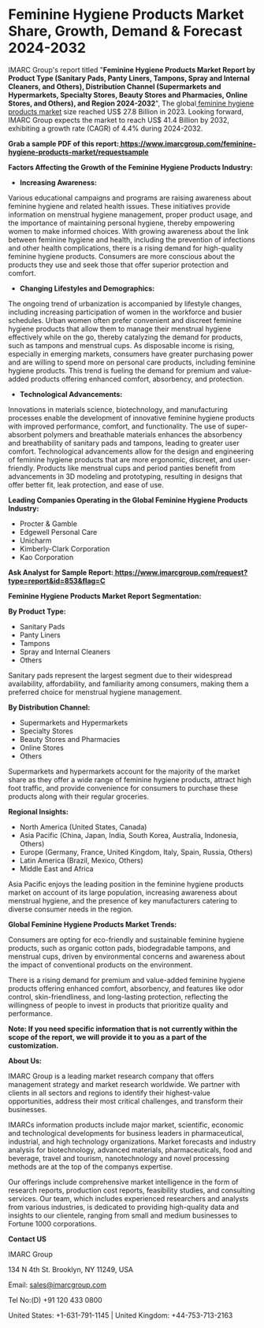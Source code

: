 ﻿# <a name="_dsoauvwluozw"></a>**Feminine Hygiene Products Market Share, Growth, Demand & Forecast 2024-2032**
IMARC Group's report titled "**Feminine Hygiene Products Market Report by Product Type (Sanitary Pads, Panty Liners, Tampons, Spray and Internal Cleaners, and Others), Distribution Channel (Supermarkets and Hypermarkets, Specialty Stores, Beauty Stores and Pharmacies, Online Stores, and Others), and Region 2024-2032**", The global[ ](https://www.imarcgroup.com/feminine-hygiene-products-market)[feminine hygiene products market](https://www.imarcgroup.com/feminine-hygiene-products-market) size reached US$ 27.8 Billion in 2023. Looking forward, IMARC Group expects the market to reach US$ 41.4 Billion by 2032, exhibiting a growth rate (CAGR) of 4.4% during 2024-2032.

**Grab a sample PDF of this report:[ ](https://www.imarcgroup.com/feminine-hygiene-products-market/requestsample)<https://www.imarcgroup.com/feminine-hygiene-products-market/requestsample>**

**Factors Affecting the Growth of the Feminine Hygiene Products Industry:**

- **Increasing Awareness:**

Various educational campaigns and programs are raising awareness about feminine hygiene and related health issues. These initiatives provide information on menstrual hygiene management, proper product usage, and the importance of maintaining personal hygiene, thereby empowering women to make informed choices. With growing awareness about the link between feminine hygiene and health, including the prevention of infections and other health complications, there is a rising demand for high-quality feminine hygiene products. Consumers are more conscious about the products they use and seek those that offer superior protection and comfort.

- **Changing Lifestyles and Demographics:**

The ongoing trend of urbanization is accompanied by lifestyle changes, including increasing participation of women in the workforce and busier schedules. Urban women often prefer convenient and discreet feminine hygiene products that allow them to manage their menstrual hygiene effectively while on the go, thereby catalyzing the demand for products, such as tampons and menstrual cups. As disposable income is rising, especially in emerging markets, consumers have greater purchasing power and are willing to spend more on personal care products, including feminine hygiene products. This trend is fueling the demand for premium and value-added products offering enhanced comfort, absorbency, and protection.

- **Technological Advancements:**

Innovations in materials science, biotechnology, and manufacturing processes enable the development of innovative feminine hygiene products with improved performance, comfort, and functionality. The use of super-absorbent polymers and breathable materials enhances the absorbency and breathability of sanitary pads and tampons, leading to greater user comfort. Technological advancements allow for the design and engineering of feminine hygiene products that are more ergonomic, discreet, and user-friendly. Products like menstrual cups and period panties benefit from advancements in 3D modeling and prototyping, resulting in designs that offer better fit, leak protection, and ease of use.

**Leading Companies Operating in the Global Feminine Hygiene Products Industry:**

- Procter & Gamble
- Edgewell Personal Care
- Unicharm
- Kimberly-Clark Corporation
- Kao Corporation

**Ask Analyst for Sample Report:[ ](https://www.imarcgroup.com/request?type=report&id=853&flag=C)<https://www.imarcgroup.com/request?type=report&id=853&flag=C>**

**Feminine Hygiene Products Market Report Segmentation:**

**By Product Type:**

- Sanitary Pads
- Panty Liners
- Tampons
- Spray and Internal Cleaners
- Others

Sanitary pads represent the largest segment due to their widespread availability, affordability, and familiarity among consumers, making them a preferred choice for menstrual hygiene management.

**By Distribution Channel:**

- Supermarkets and Hypermarkets
- Specialty Stores
- Beauty Stores and Pharmacies
- Online Stores
- Others

Supermarkets and hypermarkets account for the majority of the market share as they offer a wide range of feminine hygiene products, attract high foot traffic, and provide convenience for consumers to purchase these products along with their regular groceries.

**Regional Insights:**

- North America (United States, Canada)
- Asia Pacific (China, Japan, India, South Korea, Australia, Indonesia, Others)
- Europe (Germany, France, United Kingdom, Italy, Spain, Russia, Others)
- Latin America (Brazil, Mexico, Others)
- Middle East and Africa

Asia Pacific enjoys the leading position in the feminine hygiene products market on account of its large population, increasing awareness about menstrual hygiene, and the presence of key manufacturers catering to diverse consumer needs in the region.

**Global Feminine Hygiene Products Market Trends:**

Consumers are opting for eco-friendly and sustainable feminine hygiene products, such as organic cotton pads, biodegradable tampons, and menstrual cups, driven by environmental concerns and awareness about the impact of conventional products on the environment.

There is a rising demand for premium and value-added feminine hygiene products offering enhanced comfort, absorbency, and features like odor control, skin-friendliness, and long-lasting protection, reflecting the willingness of people to invest in products that prioritize quality and performance.

**Note: If you need specific information that is not currently within the scope of the report, we will provide it to you as a part of the customization.**

**About Us:**

IMARC Group is a leading market research company that offers management strategy and market research worldwide. We partner with clients in all sectors and regions to identify their highest-value opportunities, address their most critical challenges, and transform their businesses.

IMARCs information products include major market, scientific, economic and technological developments for business leaders in pharmaceutical, industrial, and high technology organizations. Market forecasts and industry analysis for biotechnology, advanced materials, pharmaceuticals, food and beverage, travel and tourism, nanotechnology and novel processing methods are at the top of the companys expertise.

Our offerings include comprehensive market intelligence in the form of research reports, production cost reports, feasibility studies, and consulting services. Our team, which includes experienced researchers and analysts from various industries, is dedicated to providing high-quality data and insights to our clientele, ranging from small and medium businesses to Fortune 1000 corporations.

**Contact US**

IMARC Group

134 N 4th St. Brooklyn, NY 11249, USA

Email: sales@imarcgroup.com

Tel No:(D) +91 120 433 0800

United States: +1-631-791-1145 | United Kingdom: +44-753-713-2163
